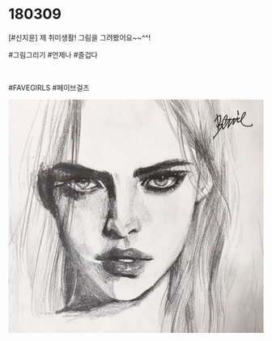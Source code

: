 # 180309

[#신지윤] 제 취미생활! 그림을 그려봤어요~~^^!

#그림그리기 #언제나 #즐겁다

<br>

#FAVEGIRLS #페이브걸즈

![](../Images/twitter_180309_0500.jpg)
